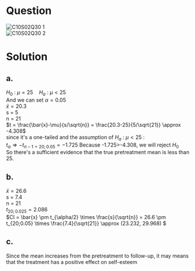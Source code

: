 # Question
![C10S02Q30 1](https://github.com/user-attachments/assets/4dca50a4-59b7-4265-b707-45234d4b46fa)  
![C10S02Q30 2](https://github.com/user-attachments/assets/1340ade7-b5d4-493b-84d0-30585481d1e3)

# Solution
## a.
$H_0$ : $\mu = 25 \quad H_a$ : $\mu \lt 25$  
And we can set $\alpha = 0.05$  
$\bar{x} = 20.3$  
s = 5  
n = 21  
$t = \frac{\bar{x}-\mu}{s/\sqrt{n}} = \frac{20.3-25}{5/\sqrt{21}} \approx -4.308$  
since it's a one-tailed and the assumption of $H_a$ : $\mu \lt 25$ :   
$t_{\alpha} \Rightarrow -t_{n-1=20;0.05}=-1.725$
Because -1.725>-4.308, we will reject $H_0$  
So there's a sufficient evidence that the true pretreatment mean is less than 25.

## b.
$\bar{x} = 26.6$  
s = 7.4  
n = 21  
$t_{20;0.025} = 2.086$  
$CI = \bar{x} \pm t_{\alpha/2} \times \frac{s}{\sqrt{n}} = 26.6 \pm t_{20;0.05} \times \frac{7.4}{\sqrt{21}} \approx (23.232, 29.968) $ 

## c.
Since the mean increases from the pretreatment to follow-up, it may means that the treatment has a positive effect on self-esteem
